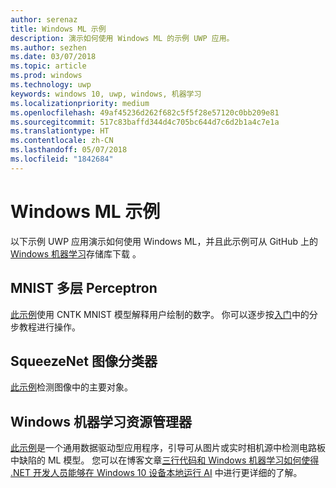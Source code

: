 ```yaml
---
author: serenaz
title: Windows ML 示例
description: 演示如何使用 Windows ML 的示例 UWP 应用。
ms.author: sezhen
ms.date: 03/07/2018
ms.topic: article
ms.prod: windows
ms.technology: uwp
keywords: windows 10, uwp, windows, 机器学习
ms.localizationpriority: medium
ms.openlocfilehash: 49af45236d262f682c5f5f28e57120c0bb209e81
ms.sourcegitcommit: 517c83baffd344d4c705bc644d7c6d2b1a4c7e1a
ms.translationtype: HT
ms.contentlocale: zh-CN
ms.lasthandoff: 05/07/2018
ms.locfileid: "1842684"
---
```

# <a name="windows-ml-samples"></a>Windows ML 示例

以下示例 UWP 应用演示如何使用 Windows ML，并且此示例可从 GitHub 上的 [Windows 机器学习](https://github.com/Microsoft/Windows-Machine-Learning)存储库下载 。

## <a name="mnist-multilayer-perceptron"></a>MNIST 多层 Perceptron

[此示例](https://github.com/Microsoft/Windows-Machine-Learning/tree/master/Samples/UWP/MNIST)使用 CNTK MNIST 模型解释用户绘制的数字。 你可以逐步按[入门](get-started.md)中的分步教程进行操作。

## <a name="squeezenet-image-classifier"></a>SqueezeNet 图像分类器

[此示例](https://github.com/Microsoft/Windows-Machine-Learning/tree/master/Samples/UWP/SqueezeNetObjectDetection)检测图像中的主要对象。

## <a name="windows-machine-learning-explorer"></a>Windows 机器学习资源管理器

[此示例](https://github.com/Microsoft/Windows-Machine-Learning/tree/master/Samples/UWP/WinMLExplorer)是一个通用数据驱动型应用程序，引导可从图片或实时相机源中检测电路板中缺陷的 ML 模型。 您可以在博客文章[三行代码和 Windows 机器学习如何使得 .NET 开发人员能够在 Windows 10 设备本地运行 AI](https://aka.ms/winmlfordevsblog) 中进行更详细的了解。